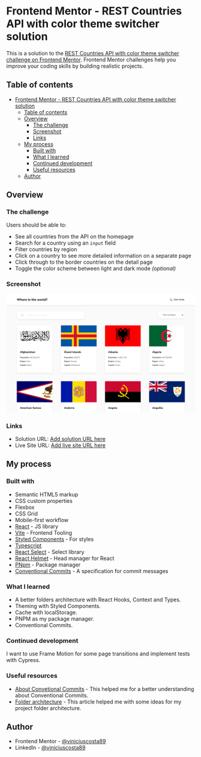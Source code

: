 # Frontend Mentor - REST Countries API with color theme switcher solution

This is a solution to the [REST Countries API with color theme switcher challenge on Frontend Mentor](https://www.frontendmentor.io/challenges/rest-countries-api-with-color-theme-switcher-5cacc469fec04111f7b848ca). Frontend Mentor challenges help you improve your coding skills by building realistic projects.

## Table of contents

- [Frontend Mentor - REST Countries API with color theme switcher solution](#frontend-mentor---rest-countries-api-with-color-theme-switcher-solution)
  - [Table of contents](#table-of-contents)
  - [Overview](#overview)
    - [The challenge](#the-challenge)
    - [Screenshot](#screenshot)
    - [Links](#links)
  - [My process](#my-process)
    - [Built with](#built-with)
    - [What I learned](#what-i-learned)
    - [Continued development](#continued-development)
    - [Useful resources](#useful-resources)
  - [Author](#author)

## Overview

### The challenge

Users should be able to:

- See all countries from the API on the homepage
- Search for a country using an `input` field
- Filter countries by region
- Click on a country to see more detailed information on a separate page
- Click through to the border countries on the detail page
- Toggle the color scheme between light and dark mode *(optional)*

### Screenshot

![Light mode screenshot](./screenshot.png)

### Links

- Solution URL: [Add solution URL here](https://www.frontendmentor.io/solutions/rest-countries-api-with-dark-mode-reactvitestyledcomponentsts-3wpkEGYF8i)
- Live Site URL: [Add live site URL here](https://rest-countries-api-vite-viniciuscosta89.vercel.app/)

## My process

### Built with

- Semantic HTML5 markup
- CSS custom properties
- Flexbox
- CSS Grid
- Mobile-first workflow
- [React](https://reactjs.org/) - JS library
- [Vite](https://vitejs.dev) - Frontend Tooling
- [Styled Components](https://styled-components.com/) - For styles
- [Typescript](typescriptlang.org/)
- [React Select](https://react-select.com/) - Select library
- [React Helmet](https://github.com/nfl/react-helmet) - Head manager for React
- [PNpm](https://pnpm.io) - Package manager
- [Conventional Commits](conventionalcommits.org/) - A specification for commit messages

### What I learned

- A better folders architecture with React Hooks, Context and Types.
- Theming with Styled Components.
- Cache with localStorage.
- PNPM as my package manager.
- Conventional Commits.

### Continued development

I want to use Frame Motion for some page transitions and implement tests with Cypress.

### Useful resources

- [About Convetional Commits](https://medium.com/linkapi-solutions/conventional-commits-pattern-3778d1a1e657) - This helped me for a better understanding about Conventional Commits.
- [Folder architecture](https://profy.dev/article/react-folder-structure) - This article helped me with some ideas for my project folder architecture.
  
## Author

- Frontend Mentor - [@viniciuscosta89](https://www.frontendmentor.io/profile/viniciuscosta89)
- LinkedIn - [@viniciuscosta89](linkedin.com/in/viniciuscosta89)